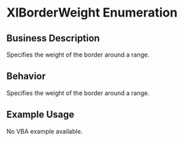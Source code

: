 # XlBorderWeight Enumeration

## Business Description
Specifies the weight of the border around a range.

## Behavior
Specifies the weight of the border around a range.

## Example Usage
No VBA example available.